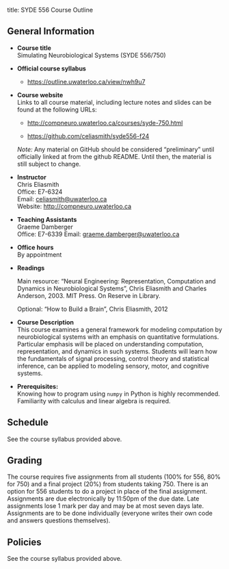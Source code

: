 title: SYDE 556 Course Outline

## General Information

-   **Course title**  
    Simulating Neurobiological Systems (SYDE 556/750)

-   **Official course syllabus**  
    -  https://outline.uwaterloo.ca/view/nwh9u7

-   **Course website**  
    Links to all course material, including lecture
    notes and slides can be found at the following URLs:

    -   <http://compneuro.uwaterloo.ca/courses/syde-750.html>

    -   <https://github.com/celiasmith/syde556-f24>

    *Note:* Any material on GitHub should be considered “preliminary”
    until officially linked at from the github README. Until then, the
    material is still subject to change.

-   **Instructor**  
    Chris Eliasmith  
    Office: E7-6324   
    Email: [celiasmith@uwaterloo.ca](celiasmith@uwaterloo.ca)  
    Website:
    <http://compneuro.uwaterloo.ca>
    
-   **Teaching Assistants**  
    Graeme Damberger  
    Office: E7-6339
    Email: [graeme.damberger@uwaterloo.ca](graeme.damberger@uwaterloo.ca)

-   **Office hours**  
    By appointment

-   **Readings**

    Main resource: “Neural Engineering: Representation, Computation and Dynamics in Neurobiological Systems”, Chris Eliasmith and Charles Anderson, 2003. MIT Press. On Reserve in Library.

    Optional: “How to Build a Brain”, Chris Eliasmith, 2012

-   **Course Description**  
    This course examines a general framework for modeling
    computation by neurobiological systems with an emphasis on quantitative
    formulations. Particular emphasis will be placed on understanding computation,
    representation, and dynamics in such systems. Students will learn how the
    fundamentals of signal processing, control theory and statistical inference,
    can be applied to modeling sensory, motor, and cognitive systems.

-   **Prerequisites:**  
    Knowing how to program using `numpy` in Python is highly recommended.  Familiarity with calculus and linear algebra is required.

## Schedule
See the course syllabus provided above.

## Grading

The course requires five assignments from all students (100% for 556, 80% for 750) and a final project (20%) from students taking 750. There is an option for 556 students to do a project in place of the final assignment. Assignments are due electronically by 11:50pm of the due date. Late assignments lose 1 mark per day and may be at most seven days late. Assignments are to be done individually (everyone writes their own code and answers questions themselves).

## Policies

See the course syllabus provided above.

